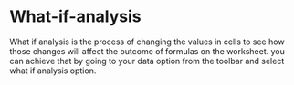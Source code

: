 # What-if-analysis
What if analysis is the process of changing the values in cells to see how those changes will affect the outcome of formulas on the worksheet. you can achieve that by going to your data option from the toolbar and select what if analysis option.
